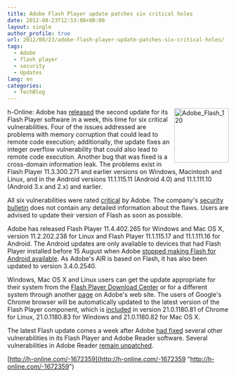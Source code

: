 ```yaml
---
title: Adobe Flash Player update patches six critical holes
date: 2012-08-23T12:53:00+00:00
layout: single
author_profile: true
url: 2012/08/23/adobe-flash-player-update-patches-six-critical-holes/
tags:
  - Adobe
  - flash player
  - security
  - Updates
lang: en
categories: 
  - TechBlog
---
```

<a href="http://lh5.ggpht.com/-cl4YyDO42hg/UDYgqworJcI/AAAAAAAAHJA/KjHVTTHAeAU/s1600-h/Adobe_Flash_120%25255B3%25255D.png" target="_blank"><img title="Adobe_Flash_120" border="0" alt="Adobe_Flash_120" align="right" src="http://lh4.ggpht.com/-UBA2J9Xxfxs/UDYgs1MunfI/AAAAAAAAHJI/7Qq7qp--OU0/Adobe_Flash_120_thumb%25255B1%25255D.png?imgmax=800" width="124" height="124" /></a>h-Online: Adobe has [released](http://blogs.adobe.com/psirt/2012/08/security-updates-available-for-adobe-flash-player-apsb12-19.html) the second update for its Flash Player software in a week, this time for six critical vulnerabilities. Four of the issues addressed are problems with memory corruption that could lead to remote code execution; additionally, the update fixes an integer overflow vulnerability that could also lead to remote code execution. Another bug that was fixed is a cross-domain information leak. The problems exist in Flash Player 11.3.300.271 and earlier versions on Windows, Macintosh and Linux, and in the Android versions 11.1.115.11 (Android 4.0) and 11.1.111.10 (Android 3.x and 2.x) and earlier. 

All six vulnerabilities were rated [critical](http://www.adobe.com/support/security/severity_ratings.html) by Adobe. The company's [security bulletin](http://www.adobe.com/support/security/bulletins/apsb12-19.html) does not contain any detailed information about the flaws. Users are advised to update their version of Flash as soon as possible. 

Adobe has released Flash Player 11.4.402.265 for Windows and Mac OS X, version 11.2.202.238 for Linux and Flash Player 11.1.115.17 and 11.1.111.16 for Android. The Android updates are only available to devices that had Flash Player installed before 15 August when Adobe [stopped making Flash for Android available](http://www.h-online.com/news/item/Android-4-1-to-be-free-of-Flash-Player-1629369.html). As Adobe's AIR is based on Flash, it has also been updated to version 3.4.0.2540. 

Windows, Mac OS X and Linux users can get the update appropriate for their system from the [Flash Player Download Center](http://www.adobe.com/go/getflash) or for a different system through another [page](http://get.adobe.com/flashplayer/otherversions/) on Adobe's web site. The users of Google's Chrome browser will be automatically updated to the latest version of the Flash Player component, which is [included](http://googlechromereleases.blogspot.co.uk/2012/08/stable-channel-update_21.html) in version 21.0.1180.81 of Chrome for Linux, 21.0.1180.83 for Windows and 21.0.1180.82 for Mac OS X. 

The latest Flash update comes a week after Adobe [had fixed](http://www.h-online.com/news/item/Adobe-closes-numerous-critical-holes-in-Reader-and-Acrobat-Update-1667695.html) several other vulnerabilities in its Flash Player and Adobe Reader software. Several vulnerabilities in Adobe Reader [remain unpatched](http://www.h-online.com/news/item/Google-warns-of-using-Adobe-Reader-particularly-on-Linux-1668153.html). 

[http://h-online.com/-1672359](http://h-online.com/-1672359 "http://h-online.com/-1672359")